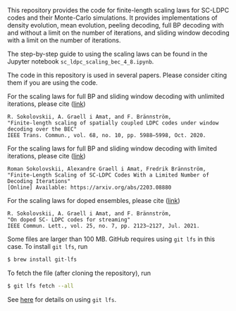 This repository provides the code for finite-length scaling laws for SC-LDPC codes and their Monte-Carlo simulations.
It provides implementations of density evolution, mean evolution, peeling decoding, full BP decoding with and without a limit on the number of iterations, and sliding window decoding with a limit on the number of iterations.

The step-by-step guide to using the scaling laws can be found in the Jupyter notebook `sc_ldpc_scaling_bec_4_8.ipynb`.

The code in this repository is used in several papers.
Please consider citing them if you are using the code.

For the scaling laws for full BP and sliding window decoding with unlimited iterations, please cite ([link](https://ieeexplore.ieee.org/abstract/document/9145741))
```
R. Sokolovskii, A. Graell i Amat, and F. Brännström,
"Finite-length scaling of spatially coupled LDPC codes under window decoding over the BEC"
IEEE Trans. Commun., vol. 68, no. 10, pp. 5988–5998, Oct. 2020.
```

For the scaling laws for full BP and sliding window decoding with limited iterations, please cite ([link](https://arxiv.org/abs/2203.08880))
```
Roman Sokolovskii, Alexandre Graell i Amat, Fredrik Brännström,
"Finite-Length Scaling of SC-LDPC Codes With a Limited Number of Decoding Iterations"
[Online] Available: https://arxiv.org/abs/2203.08880
```

For the scaling laws for doped ensembles, please cite ([link](https://ieeexplore.ieee.org/document/9389745))
```
R. Sokolovskii, A. Graell i Amat, and F. Brännström,
"On doped SC- LDPC codes for streaming"
IEEE Commun. Lett., vol. 25, no. 7, pp. 2123–2127, Jul. 2021.
```


Some files are larger than 100 MB. GitHub requires using `git lfs` in this case.
To install `git lfs`, run
```bash
$ brew install git-lfs
```

To fetch the file (after cloning the repository), run
```bash
$ git lfs fetch --all
```

See [here](https://docs.github.com/en/repositories/working-with-files/managing-large-files/collaboration-with-git-large-file-storage) for details on using `git lfs`.

